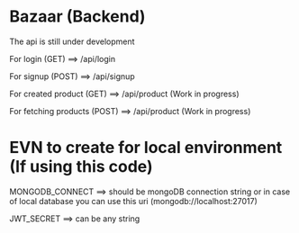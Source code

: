 # Bazaar (Backend)

The api is still under development

<p>For login (GET) ==> /api/login</p>
<p>For signup (POST) ==> /api/signup</p>
<p>For created product (GET) ==> /api/product (Work in progress)</p>
<p>For fetching products (POST) ==> /api/product (Work in progress)</p>

# EVN to create for local environment (If using this code)

<p>MONGODB_CONNECT ==> should be mongoDB connection string or in case of local database you can use this uri (mongodb://localhost:27017)</p>

<p>JWT_SECRET ==> can be any string</p>
